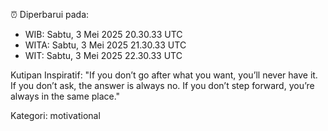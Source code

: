 ⏰ Diperbarui pada:
- WIB: Sabtu, 3 Mei 2025 20.30.33 UTC
- WITA: Sabtu, 3 Mei 2025 21.30.33 UTC
- WIT: Sabtu, 3 Mei 2025 22.30.33 UTC

Kutipan Inspiratif:
"If you don’t go after what you want, you’ll never have it. If you don’t ask, the answer is always no. If you don’t step forward, you’re always in the same place."


Kategori: motivational

